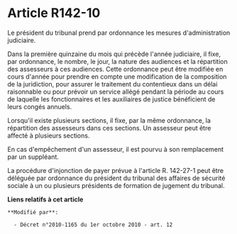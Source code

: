 # Article R142-10

Le président du tribunal prend par ordonnance les mesures d'administration judiciaire.

Dans la première quinzaine du mois qui précède l'année judiciaire, il fixe, par ordonnance, le nombre, le jour, la nature des
audiences et la répartition des assesseurs à ces audiences. Cette ordonnance peut être modifiée en cours d'année pour prendre
en compte une modification de la composition de la juridiction, pour assurer le traitement du contentieux dans un délai
raisonnable ou pour prévoir un service allégé pendant la période au cours de laquelle les fonctionnaires et les auxiliaires
de justice bénéficient de leurs congés annuels.

Lorsqu'il existe plusieurs sections, il fixe, par la même ordonnance, la répartition des assesseurs dans ces sections. Un
assesseur peut être affecté à plusieurs sections.

En cas d'empêchement d'un assesseur, il est pourvu à son remplacement par un suppléant.

La procédure d'injonction de payer prévue à l'article R. 142-27-1 peut être déléguée par ordonnance du président du tribunal
des affaires de sécurité sociale à un ou plusieurs présidents de formation de jugement du tribunal.

**Liens relatifs à cet article**

	**Modifié par**:

	  - Décret n°2010-1165 du 1er octobre 2010 - art. 12
